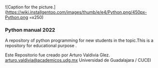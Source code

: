 ![Caption for the picture.](https://wiki.installgentoo.com/images/thumb/e/e4/Python.png/450px-Python.png =x250) 
### Python manual 2022
A repository of python programming for new students in the topic.This is a repository for educational purpose .

Este Repositorio fue creado por Arturo Valdivia Glez. 
arturo.valdivia@academicos.udg.mx
Universidad de Guadalajara / CUCEI

